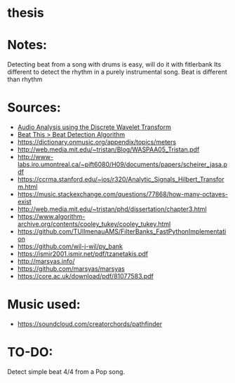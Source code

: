 # thesis

# Notes:
Detecting beat from a song with drums is easy, will do it with fitlerbank
Its different to detect the rhythm in a purely instrumental song.
Beat is different than rhythm


# Sources:

- [Audio Analysis using the Discrete Wavelet Transform](https://soundlab.cs.princeton.edu/publications/2001_amta_aadwt.pdf)
- [Beat This > Beat Detection Algorithm](https://www.clear.rice.edu/elec301/Projects01/beat_sync/beatalgo.html)
- https://dictionary.onmusic.org/appendix/topics/meters
- http://web.media.mit.edu/~tristan/Blog/WASPAA05_Tristan.pdf
- http://www-labs.iro.umontreal.ca/~pift6080/H09/documents/papers/scheirer_jasa.pdf
- https://ccrma.stanford.edu/~jos/r320/Analytic_Signals_Hilbert_Transform.html
- https://music.stackexchange.com/questions/77868/how-many-octaves-exist
- http://web.media.mit.edu/~tristan/phd/dissertation/chapter3.html
- https://www.algorithm-archive.org/contents/cooley_tukey/cooley_tukey.html
- https://github.com/TUIlmenauAMS/FilterBanks_FastPythonImplementation
- https://github.com/wil-j-wil/py_bank
- https://ismir2001.ismir.net/pdf/tzanetakis.pdf
- http://marsyas.info/
- https://github.com/marsyas/marsyas
- https://core.ac.uk/download/pdf/81077583.pdf

# Music used:

- https://soundcloud.com/creatorchords/pathfinder


# TO-DO:
Detect simple beat 4/4 from a Pop song.



